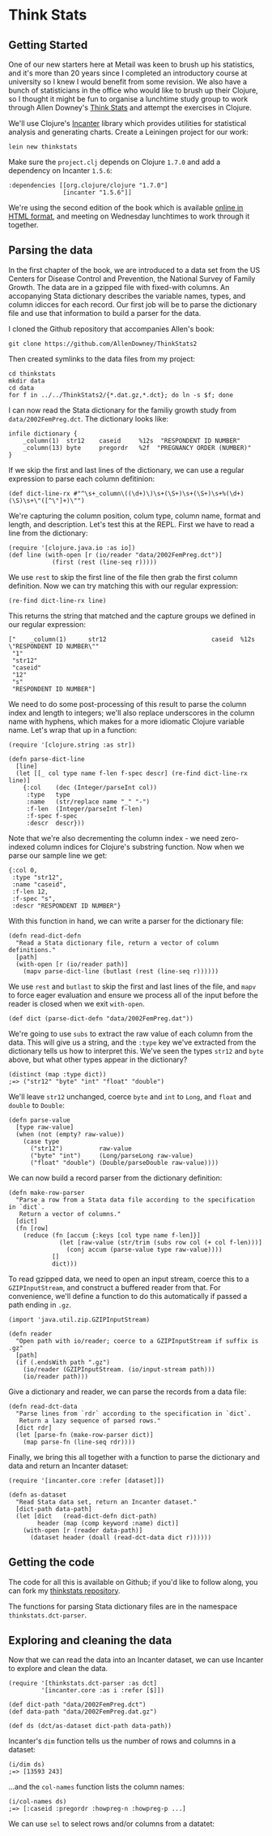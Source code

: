 # Think Stats

## Getting Started

One of our new starters here at Metail was keen to brush up his
statistics, and it's more than 20 years since I completed an
introductory course at university so I knew I would benefit from some
revision. We also have a bunch of statisticians in the office who
would like to brush up their Clojure, so I thought it might be fun to
organise a lunchtime study group to work through Allen Downey's
[Think Stats](http://shop.oreilly.com/product/0636920034094.do) and
attempt the exercises in Clojure.

We'll use Clojure's [Incanter](http://incanter.org/) library which provides
utilities for statistical analysis and generating charts. Create a
Leiningen project for our work:

    lein new thinkstats

Make sure the `project.clj` depends on Clojure `1.7.0` and add a
dependency on Incanter `1.5.6`:

    :dependencies [[org.clojure/clojure "1.7.0"]
                   [incanter "1.5.6"]]

We're using the second edition of the book which is available
[online in HTML format](http://greenteapress.com/thinkstats2/html/index.html),
and meeting on Wednesday lunchtimes to work through it together.

## Parsing the data

In the first chapter of the book, we are introduced to a data set from
the US Centers for Disease Control and Prevention, the National Survey
of Family Growth. The data are in a gzipped file with fixed-with
columns. An accopanying Stata dictionary describes the variable names,
types, and column idicces for each record. Our first job will be to
parse the dictionary file and use that information to build a parser
for the data.

I cloned the Github repository that accompanies Allen's book:

    git clone https://github.com/AllenDowney/ThinkStats2

Then created symlinks to the data files from my project:

    cd thinkstats
    mkdir data
    cd data
    for f in ../../ThinkStats2/{*.dat.gz,*.dct}; do ln -s $f; done

I can now read the Stata dictionary for the familiy growth study from
`data/2002FemPreg.dct`. The dictionary looks like:

    infile dictionary {
        _column(1)  str12    caseid     %12s  "RESPONDENT ID NUMBER"
        _column(13) byte     pregordr   %2f  "PREGNANCY ORDER (NUMBER)"
    }

If we skip the first and last lines of the dictionary, we can use a
regular expression to parse each column defitinion:

    (def dict-line-rx #"^\s+_column\((\d+)\)\s+(\S+)\s+(\S+)\s+%(\d+)(\S)\s+\"([^\"]+)\"")

We're capturing the column position, colum type, column name, format
and length, and description. Let's test this at the REPL. First we
have to read a line from the dictionary:

    (require '[clojure.java.io :as io])
    (def line (with-open [r (io/reader "data/2002FemPreg.dct")]
                (first (rest (line-seq r)))))

We use `rest` to skip the first line of the file then grab the first
column definition.  Now we can try matching this with our regular expression:

    (re-find dict-line-rx line)

This returns the string that matched and the capture groups we defined
in our regular expression:

    ["    _column(1)      str12                             caseid  %12s  \"RESPONDENT ID NUMBER\""
     "1"
     "str12"
     "caseid"
     "12"
     "s"
     "RESPONDENT ID NUMBER"]

We need to do some post-processing of this result to parse the column
index and length to integers; we'll also replace underscores in the
column name with hyphens, which makes for a more idiomatic Clojure
variable name. Let's wrap that up in a function:

    (require '[clojure.string :as str])

    (defn parse-dict-line
      [line]
      (let [[_ col type name f-len f-spec descr] (re-find dict-line-rx line)]
        {:col    (dec (Integer/parseInt col))
         :type   type
         :name   (str/replace name "_" "-")
         :f-len  (Integer/parseInt f-len)
         :f-spec f-spec
         :descr  descr}))

Note that we're also decrementing the column index - we need
zero-indexed column indices for Clojure's substring function. Now when
we parse our sample line we get:

    {:col 0,
     :type "str12",
     :name "caseid",
     :f-len 12,
     :f-spec "s",
     :descr "RESPONDENT ID NUMBER"}

With this function in hand, we can write a parser for the dictionary file:

    (defn read-dict-defn
      "Read a Stata dictionary file, return a vector of column definitions."
      [path]
      (with-open [r (io/reader path)]
        (mapv parse-dict-line (butlast (rest (line-seq r))))))

We use `rest` and `butlast` to skip the first and last lines of the
file, and `mapv` to force eager evaluation and ensure we process all
of the input before the reader is closed when we exit `with-open`.

    (def dict (parse-dict-defn "data/2002FemPreg.dat"))

We're going to use `subs` to extract the raw value of each column from
the data. This will give us a string, and the `:type` key we've
extracted from the dictionary tells us how to interpret this. We've
seen the types `str12` and `byte` above, but what other types appear
in the dictionary?

    (distinct (map :type dict))
    ;=> ("str12" "byte" "int" "float" "double")

We'll leave `str12` unchanged, coerce `byte` and `int` to `Long`, and
`float` and `double` to `Double`:

    (defn parse-value
      [type raw-value]
      (when (not (empty? raw-value))
        (case type
          ("str12")          raw-value
          ("byte" "int")     (Long/parseLong raw-value)
          ("float" "double") (Double/parseDouble raw-value))))

We can now build a record parser from the dictionary definition:

    (defn make-row-parser
      "Parse a row from a Stata data file according to the specification in `dict`.
       Return a vector of columns."
      [dict]
      (fn [row]
        (reduce (fn [accum {:keys [col type name f-len]}]
                  (let [raw-value (str/trim (subs row col (+ col f-len)))]
                    (conj accum (parse-value type raw-value))))
                []
                dict)))

To read gzipped data, we need to open an input stream, coerce this to
a `GZIPInputStream`, and construct a buffered reader from that. For
convenience, we'll define a function to do this automatically if
passed a path ending in `.gz`.

    (import 'java.util.zip.GZIPInputStream)

    (defn reader
      "Open path with io/reader; coerce to a GZIPInputStream if suffix is .gz"
      [path]
      (if (.endsWith path ".gz")
        (io/reader (GZIPInputStream. (io/input-stream path)))
        (io/reader path)))

Give a dictionary and reader, we can parse the records from a data file:

    (defn read-dct-data
      "Parse lines from `rdr` according to the specification in `dict`.
       Return a lazy sequence of parsed rows."
      [dict rdr]
      (let [parse-fn (make-row-parser dict)]
        (map parse-fn (line-seq rdr))))

Finally, we bring this all together with a function to parse the
dictionary and data and return an Incanter dataset:

    (require '[incanter.core :refer [dataset]])

    (defn as-dataset
      "Read Stata data set, return an Incanter dataset."
      [dict-path data-path]
      (let [dict   (read-dict-defn dict-path)
            header (map (comp keyword :name) dict)]
        (with-open [r (reader data-path)]
          (dataset header (doall (read-dct-data dict r))))))

## Getting the code

The code for all this is available on Github; if you'd like to follow
along, you can fork my
[thinkstats repository](https://github.com/ray1729/thinkstats).

The functions for parsing Stata dictionary files are in the namespace
`thinkstats.dct-parser`.

## Exploring and cleaning the data

Now that we can read the data into an Incanter dataset, we can use
Incanter to explore and clean the data.

    (require '[thinkstats.dct-parser :as dct]
             '[incanter.core :as i :refer [$]])

    (def dict-path "data/2002FemPreg.dct")
    (def data-path "data/2002FemPreg.dat.gz")

    (def ds (dct/as-dataset dict-path data-path))

Incanter's `dim` function tells us the number of rows and columns in a
dataset:

    (i/dim ds)
    ;=> [13593 243]

...and the `col-names` function lists the column names:

    (i/col-names ds)
    ;=> [:caseid :pregordr :howpreg-n :howpreg-p ...]

We can use `sel` to select rows and/or columns from a datatet:
